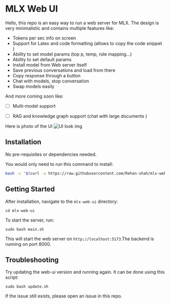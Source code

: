 # MLX Web UI

Hello, this repo is an easy way to run a web server for MLX. The design is very minimalistic and contains multiple features like:

- Tokens per sec info on screen
- Support for Latex and code formatting (allows to copy the code snippet )
- Ability to set model params (top p, temp, role mapping...)
- Ability to set default params
- Install model from Web server itself
- Save previous conversations and load from there
- Copy response through a button 
- Chat with models, stop conversation
- Swap models easily

And more coming soon like:

- [ ] Multi-model support
- [ ] RAG and knowledge graph support (chat with large documents )



Here is photo of the UI
![UI look img](./sample.png)


## Installation

No pre-requisites or dependencies needed.

You would only need to run this command to install:

```bash
bash -c "$(curl -s https://raw.githubusercontent.com/Rehan-shah/mlx-web-ui/main/install.sh)"
```

## Getting Started

After installation, navigate to the `mlx-web-ui` directory:

```
cd mlx-web-ui
```

To start the server, run:

```
sudo bash main.sh
```

This will start the web server on `http://localhost:5173`.The backend is running on port 8000. 

## Troubleshooting
Try updating the web-ui version and running again. It can be done using this script:
```
sudo bash update.sh
```

If the issue still exists, please open an issue in this repo.
